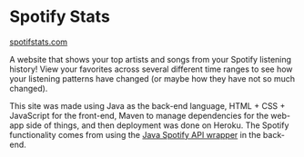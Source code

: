 # Spotify Stats

[spotifstats.com](https://www.spotifstats.com)

A website that shows your top artists and songs from your Spotify listening history! View your favorites across several different time ranges to see how your listening patterns have changed (or maybe how they have not so much changed).

This site was made using Java as the back-end language, HTML + CSS + JavaScript for the front-end, Maven to manage dependencies for the web-app side of things, and then deployment was done on Heroku. The Spotify functionality comes from using the [Java Spotify API wrapper](https://github.com/thelinmichael/spotify-web-api-java) in the back-end.
